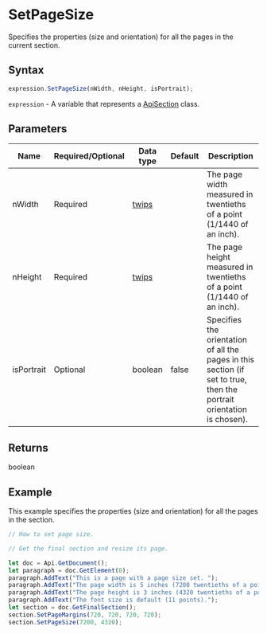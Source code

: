 # SetPageSize

Specifies the properties (size and orientation) for all the pages in the current section.

## Syntax

```javascript
expression.SetPageSize(nWidth, nHeight, isPortrait);
```

`expression` - A variable that represents a [ApiSection](../ApiSection.md) class.

## Parameters

| **Name** | **Required/Optional** | **Data type** | **Default** | **Description** |
| ------------- | ------------- | ------------- | ------------- | ------------- |
| nWidth | Required | [twips](../../Enumeration/twips.md) |  | The page width measured in twentieths of a point (1/1440 of an inch). |
| nHeight | Required | [twips](../../Enumeration/twips.md) |  | The page height measured in twentieths of a point (1/1440 of an inch). |
| isPortrait | Optional | boolean | false | Specifies the orientation of all the pages in this section (if set to true, then the portrait orientation is chosen). |

## Returns

boolean

## Example

This example specifies the properties (size and orientation) for all the pages in the section.

```javascript editor-docx
// How to set page size.

// Get the final section and resize its page.

let doc = Api.GetDocument();
let paragraph = doc.GetElement(0);
paragraph.AddText("This is a page with a page size set. ");
paragraph.AddText("The page width is 5 inches (7200 twentieths of a point). ");
paragraph.AddText("The page height is 3 inches (4320 twentieths of a point). ");
paragraph.AddText("The font size is default (11 points).");
let section = doc.GetFinalSection();
section.SetPageMargins(720, 720, 720, 720);
section.SetPageSize(7200, 4320);
```
